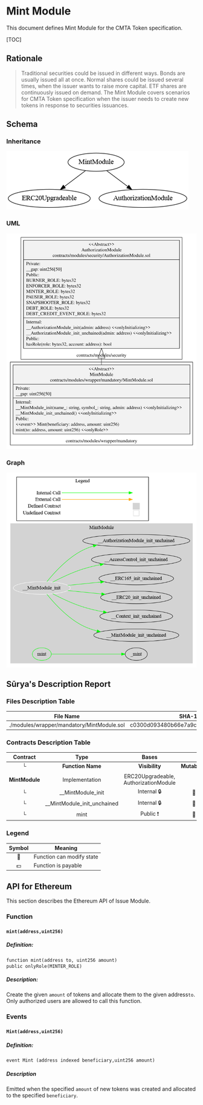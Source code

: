 # Mint Module

This document defines Mint Module for the CMTA Token specification.

[TOC]



## Rationale

>  Traditional securities could be issued in different ways.  Bonds are usually issued all at once.  Normal shares could be issued several times, when the issuer wants to raise more capital.  ETF shares are continuously issued on demand.  The Mint Module covers scenarios for CMTA Token specification when the issuer needs to create new tokens in response to securities issuances.

## Schema

### Inheritance

![surya_inheritance_MintModule.sol](../../schema/surya_inheritance/surya_inheritance_MintModule.sol.png)

### UML

![MintModule](../../schema/sol2uml/mandatory/MintModule.svg)

### Graph

![surya_graph_MintModule.sol](../../schema/surya_graph/surya_graph_MintModule.sol.png)



## Sūrya's Description Report

### Files Description Table


| File Name                                  | SHA-1 Hash                               |
| ------------------------------------------ | ---------------------------------------- |
| ./modules/wrapper/mandatory/MintModule.sol | c0300d093480b66e7a9c5acd1a1c46c34f6221bb |


### Contracts Description Table


|    Contract    |            Type             |                 Bases                 |                |                  |
| :------------: | :-------------------------: | :-----------------------------------: | :------------: | :--------------: |
|       └        |      **Function Name**      |            **Visibility**             | **Mutability** |  **Modifiers**   |
|                |                             |                                       |                |                  |
| **MintModule** |       Implementation        | ERC20Upgradeable, AuthorizationModule |                |                  |
|       └        |      __MintModule_init      |              Internal 🔒               |       🛑        | onlyInitializing |
|       └        | __MintModule_init_unchained |              Internal 🔒               |       🛑        | onlyInitializing |
|       └        |            mint             |               Public ❗️                |       🛑        |     onlyRole     |


### Legend

| Symbol | Meaning                   |
| :----: | ------------------------- |
|   🛑    | Function can modify state |
|   💵    | Function is payable       |

## API for Ethereum

This section describes the Ethereum API of Issue Module.

### Function

#### `mint(address,uint256)`

##### Definition:

```solidity
function mint(address to, uint256 amount) 
public onlyRole(MINTER_ROLE)
```

##### Description:

Create the given `amount` of tokens and allocate them to the given  address`to`.
Only authorized users are allowed to call this function.

### Events

#### `Mint(address,uint256)`

##### Definition:


```solidity
event Mint (address indexed beneficiary,uint256 amount)
```

##### Description

Emitted when the specified `amount` of new tokens was created and
allocated to the specified `beneficiary`.

